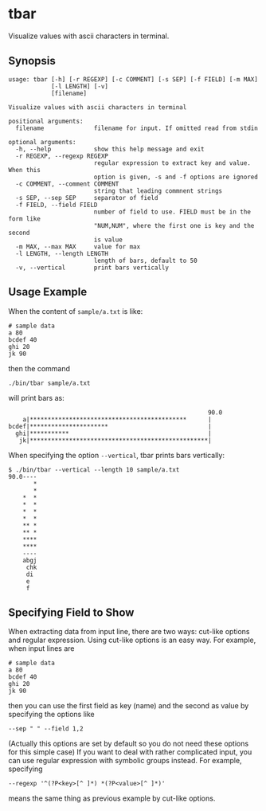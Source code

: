 tbar
====

Visualize values with ascii characters in terminal.


Synopsis
--------

    usage: tbar [-h] [-r REGEXP] [-c COMMENT] [-s SEP] [-f FIELD] [-m MAX]
                [-l LENGTH] [-v]
                [filename]
    
    Visualize values with ascii characters in terminal
    
    positional arguments:
      filename              filename for input. If omitted read from stdin
    
    optional arguments:
      -h, --help            show this help message and exit
      -r REGEXP, --regexp REGEXP
                            regular expression to extract key and value. When this
                            option is given, -s and -f options are ignored
      -c COMMENT, --comment COMMENT
                            string that leading commnent strings
      -s SEP, --sep SEP     separator of field
      -f FIELD, --field FIELD
                            number of field to use. FIELD must be in the form like
                            "NUM,NUM", where the first one is key and the second
                            is value
      -m MAX, --max MAX     value for max
      -l LENGTH, --length LENGTH
                            length of bars, default to 50
      -v, --vertical        print bars vertically



Usage Example
-------------

When the content of `sample/a.txt` is like:

    # sample data
    a 80
    bcdef 40
    ghi 20
    jk 90

then the command

    ./bin/tbar sample/a.txt

will print bars as:

                                                            90.0
        a|********************************************      |
    bcdef|**********************                            |
      ghi|***********                                       |
       jk|**************************************************|

When specifying the option `--vertical`, tbar prints bars vertically:

    $ ./bin/tbar --vertical --length 10 sample/a.txt
    90.0----
           *
           *
        *  *
        *  *
        *  *
        *  *
        ** *
        ** *
        ****
        ****
        ----
        abgj
         chk
         di
         e
         f

Specifying Field to Show
------------------------

When extracting data from input line, there are two ways: cut-like options and
regular expression.
Using cut-like options is an easy way. For example, when input lines are

    # sample data
    a 80
    bcdef 40
    ghi 20
    jk 90

then you can use the first field as key (name) and the second as value by
specifying the options like

    --sep " " --field 1,2

(Actually this options are set by default so you do not need these options for
this simple case)
If you want to deal with rather complicated input, you can use regular
expression with symbolic groups instead. For example, specifying

    --regexp '^(?P<key>[^ ]*) *(?P<value>[^ ]*)'

means the same thing as previous example by cut-like options.
